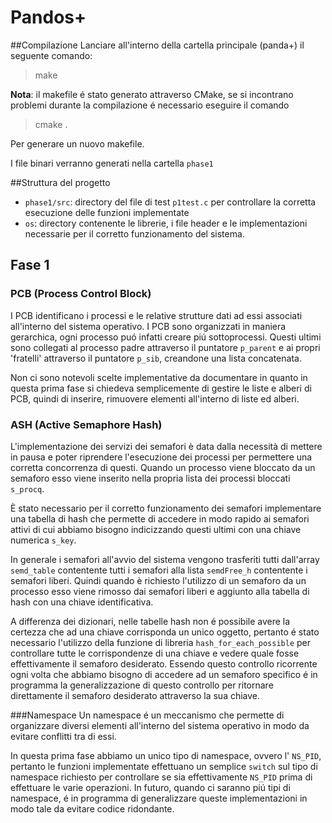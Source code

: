 # Pandos+

##Compilazione
Lanciare all'interno della cartella principale (panda+) il seguente comando:
> make

<b>Nota</b>: il makefile é stato generato attraverso CMake, se si incontrano problemi durante la compilazione é necessario eseguire il comando
> cmake .

Per generare un nuovo makefile.

I file binari verranno generati nella cartella `phase1`

##Struttura del progetto
- `phase1/src`: directory del file di test `p1test.c` per controllare la corretta esecuzione delle funzioni implementate
- `os`: directory contenente le librerie, i file header e le implementazioni necessarie per il corretto funzionamento del sistema.

## Fase 1
### PCB (Process Control Block)
I PCB identificano i processi e le relative strutture dati ad essi associati all'interno del sistema operativo. I PCB sono organizzati in maniera gerarchica, ogni processo puó infatti creare piú sottoprocessi. Questi ultimi sono collegati al processo padre attraverso il puntatore `p_parent` e ai propri 'fratelli' attraverso il puntatore `p_sib`, creandone una lista concatenata.

Non ci sono notevoli scelte implementative da documentare in quanto in questa prima fase si chiedeva semplicemente di gestire le liste e alberi di PCB, quindi di inserire, rimuovere elementi all'interno di liste ed alberi.

### ASH (Active Semaphore Hash)
L'implementazione dei servizi dei semafori è data dalla necessità di mettere in pausa e poter riprendere l'esecuzione dei processi per permettere una corretta concorrenza di questi. Quando un processo viene bloccato da un semaforo esso viene inserito nella propria lista dei processi bloccati `s_procq`.

È stato necessario per il corretto funzionamento dei semafori implementare una tabella di hash che permette di accedere in modo rapido ai semafori attivi di cui abbiamo bisogno indicizzando questi ultimi con una chiave numerica `s_key`.

In generale i semafori all'avvio del sistema vengono trasferiti tutti dall'array `semd_table` contentente tutti i semafori alla lista `semdFree_h` contentente i semafori liberi. Quindi quando è richiesto l'utilizzo di un semaforo da un processo esso viene rimosso dai semafori liberi e aggiunto alla tabella di hash con una chiave identificativa.

A differenza dei dizionari, nelle tabelle hash non é possibile avere la certezza che ad una chiave corrisponda un unico oggetto, pertanto é stato necessario l'utilizzo della funzione di libreria `hash_for_each_possible` per controllare tutte le corrispondenze di una chiave e vedere quale fosse effettivamente il semaforo desiderato. Essendo questo controllo ricorrente ogni volta che abbiamo bisogno di accedere ad un semaforo specifico é in programma la generalizzazione di questo controllo per ritornare direttamente il semaforo desiderato attraverso la sua chiave.

###Namespace
Un namespace é un meccanismo che permette di organizzare diversi elementi all'interno del sistema operativo in modo da evitare conflitti tra di essi. 

In questa prima fase abbiamo un unico tipo di namespace, ovvero l' `NS_PID`, pertanto le funzioni implementate effettuano un semplice `switch` sul tipo di namespace richiesto per controllare se sia effettivamente `NS_PID` prima di effettuare le varie operazioni. In futuro, quando ci saranno piú tipi di namespace, é in programma di generalizzare queste implementazioni in modo tale da evitare codice ridondante.



